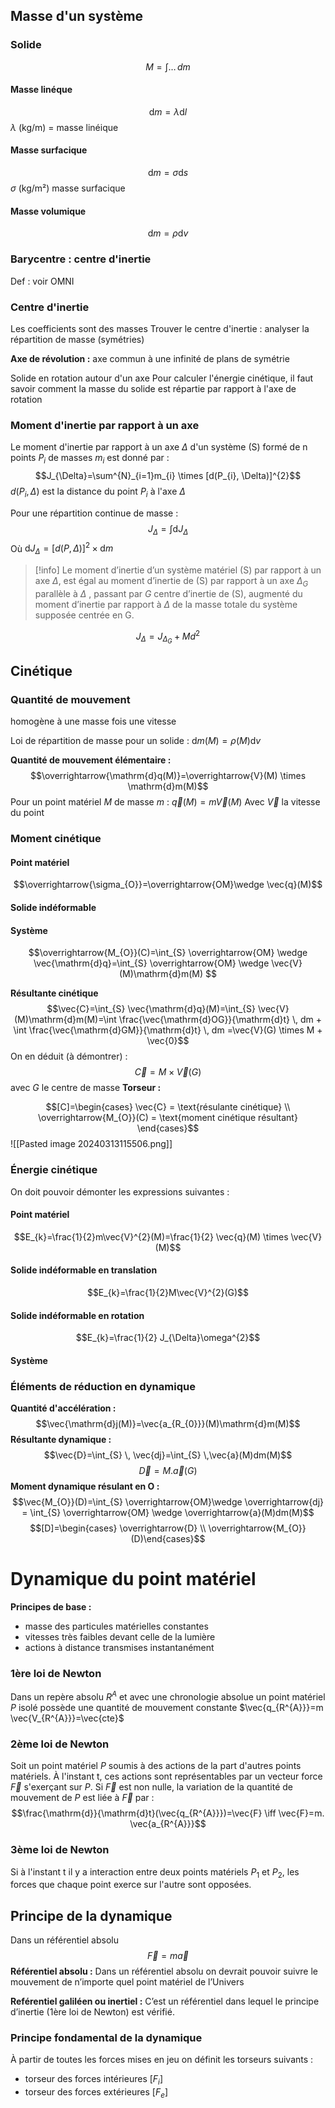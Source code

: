 ## Masse d'un système
### Solide
$$M=\int \dots \, dm $$
#### Masse linéque
$$\mathrm{d}m = \lambda \mathrm{d}l$$
$\lambda$ (kg/m) = masse linéique
#### Masse surfacique
$$\mathrm{d}m = \sigma \mathrm{d}s$$
$\sigma$ (kg/m²) masse surfacique

#### Masse volumique
$$\mathrm{d}m = \rho \mathrm{d}v$$
### Barycentre : centre d'inertie
Def : voir OMNI

### Centre d'inertie
Les coefficients sont des masses
Trouver le centre d'inertie : analyser la répartition de masse (symétries)

**Axe de révolution :** axe commun à une infinité de plans de symétrie

Solide en rotation autour d'un axe
Pour calculer l'énergie cinétique, il faut savoir comment la masse du solide est répartie par rapport à l'axe de rotation

### Moment d'inertie par rapport à un axe

Le moment d'inertie par rapport à un axe $\Delta$ d'un système (S) formé de n points $P_{i}$ de masses $m_{i}$ est donné par :
$$J_{\Delta}=\sum^{N}_{i=1}m_{i} \times [d(P_{i}, \Delta)]^{2}$$
$d(P_{i}, \Delta)$ est la distance du point $P_{i}$ à l'axe $\Delta$

Pour une répartition continue de masse :
$$J_{\Delta}= \int \mathrm{d}J_{\Delta}$$
Où $\mathrm{d}J_{\Delta}=[d(P, \Delta)]^{2} \times \mathrm{d}m$

>[!info]
>Le moment d’inertie d’un système matériel (S) par rapport à un axe $\Delta$, est égal au moment d’inertie de (S) par rapport à un axe $\Delta_G$ parallèle à $\Delta$ , passant par $G$ centre d’inertie de (S), augmenté du moment d’inertie par rapport à $\Delta$ de la masse totale du système supposée centrée en G.

$$J_{\Delta}= J_{\Delta_{G}} + M d^{2}$$

## Cinétique
### Quantité de mouvement
homogène à une masse fois une vitesse

Loi de répartition de masse pour un solide : $\mathrm{d}m(M)=\rho(M)\mathrm{d}v$

**Quantité de mouvement élémentaire :** $$\overrightarrow{\mathrm{d}q(M)}=\overrightarrow{V}(M) \times \mathrm{d}m(M)$$
Pour un point matériel $M$ de masse $m$ : $\vec{q}(M)=m\vec{V}(M)$
Avec $\vec{V}$ la vitesse du point
### Moment cinétique
#### Point matériel
$$\overrightarrow{\sigma_{O}}=\overrightarrow{OM}\wedge \vec{q}(M)$$
#### Solide indéformable
#### Système
$$\overrightarrow{M_{O}}(C)=\int_{S}  \overrightarrow{OM} \wedge \vec{\mathrm{d}q}=\int_{S} \overrightarrow{OM} \wedge \vec{V}(M)\mathrm{d}m(M) $$

**Résultante cinétique**
$$\vec{C}=\int_{S} \vec{\mathrm{d}q}(M)=\int_{S} \vec{V}(M)\mathrm{d}m(M)=\int \frac{\vec{\mathrm{d}OG}}{\mathrm{d}t} \, dm + \int \frac{\vec{\mathrm{d}GM}}{\mathrm{d}t} \, dm =\vec{V}(G) \times M + \vec{0}$$
On en déduit (à démontrer) : $$\vec{C}=M \times \vec{V}(G)$$
avec $G$ le centre de masse
**Torseur :**

$$[C]=\begin{cases} \vec{C} = \text{résulante cinétique} \\ \overrightarrow{M_{O}}(C) = \text{moment cinétique résultant} \end{cases}$$
![[Pasted image 20240313115506.png]]
### Énergie cinétique
On doit pouvoir démonter les expressions suivantes :

#### Point matériel
$$E_{k}=\frac{1}{2}m\vec{V}^{2}(M)=\frac{1}{2} \vec{q}(M) \times \vec{V}(M)$$

#### Solide indéformable en translation
$$E_{k}=\frac{1}{2}M\vec{V}^{2}(G)$$

#### Solide indéformable en rotation
$$E_{k}=\frac{1}{2} J_{\Delta}\omega^{2}$$

#### Système

### Éléments de réduction en dynamique

**Quantité d'accélération :**
$$\vec{\mathrm{d}j(M)}=\vec{a_{R_{0}}}(M)\mathrm{d}m(M)$$
**Résultante dynamique :**
$$\vec{D}=\int_{S}  \, \vec{dj}=\int_{S}  \,\vec{a}(M)dm(M)$$
$$\vec{D}=M. \vec{a}(G)$$
**Moment dynamique résulant en O :**
$$\vec{M_{O}}(D)=\int_{S} \overrightarrow{OM}\wedge \overrightarrow{dj} = \int_{S} \overrightarrow{OM} \wedge \overrightarrow{a}(M)dm(M)$$
$$[D]=\begin{cases} \overrightarrow{D} \\ \overrightarrow{M_{O}}(D)\end{cases}$$

# Dynamique du point matériel
**Principes de base :**
*   masse des particules matérielles constantes
* vitesses très faibles devant celle de la lumière
* actions à distance transmises instantanément

### 1ère loi de Newton
Dans un repère absolu $R^{A}$ et avec une chronologie absolue un point matériel $P$ isolé possède une quantité de mouvement constante
$\vec{q_{R^{A}}}=m \vec{V_{R^{A}}}=\vec{cte}$

### 2ème loi de Newton
Soit un point matériel $P$ soumis à des actions de la part d'autres points matériels. À l'instant t, ces actions sont représentables par un vecteur force $\vec{F}$ s'exerçant sur $P$.
Si $\vec{F}$ est non nulle, la variation de la quantité de mouvement de $P$ est liée à $\vec{F}$ par :
$$\frac{\mathrm{d}}{\mathrm{d}t}(\vec{q_{R^{A}}})=\vec{F} \iff \vec{F}=m. \vec{a_{R^{A}}}$$
### 3ème loi de Newton

Si à l'instant t il y a interaction entre deux points matériels $P_{1}$ et $P_{2}$, les forces que chaque point exerce sur l'autre sont opposées.

## Principe de la dynamique
Dans un référentiel absolu
$$\vec{F}=m\vec{a}$$
**Référentiel absolu :** Dans un référentiel absolu on devrait pouvoir suivre le mouvement de n’importe quel point matériel de l’Univers

**Reférentiel galiléen ou inertiel :** C’est un référentiel dans lequel le principe d’inertie (1ère loi de Newton) est vérifié.

### Principe fondamental de la dynamique
À partir de toutes les forces mises en jeu on définit les torseurs suivants : 
- torseur des forces intérieures $[F_{i}]$
- torseur des forces extérieures $[F_{e}]$

